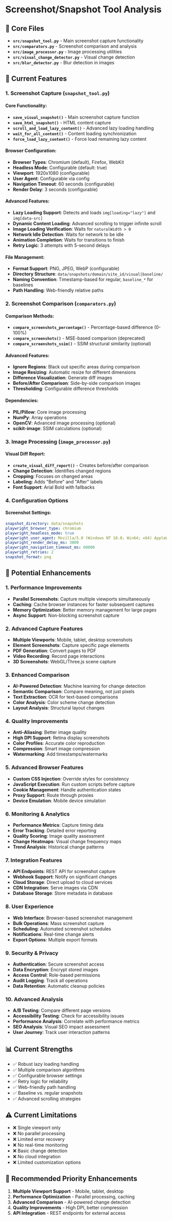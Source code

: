 # Screenshot/Snapshot Tool Analysis

## 📁 **Core Files**
- **`src/snapshot_tool.py`** - Main screenshot capture functionality
- **`src/comparators.py`** - Screenshot comparison and analysis
- **`src/image_processor.py`** - Image processing utilities
- **`src/visual_change_detector.py`** - Visual change detection
- **`src/blur_detector.py`** - Blur detection in images

## 🔧 **Current Features**

### **1. Screenshot Capture (`snapshot_tool.py`)**

#### **Core Functionality:**
- **`save_visual_snapshot()`** - Main screenshot capture function
- **`save_html_snapshot()`** - HTML content capture
- **`scroll_and_load_lazy_content()`** - Advanced lazy loading handling
- **`wait_for_all_content()`** - Content loading synchronization
- **`force_load_lazy_content()`** - Force load remaining lazy content

#### **Browser Configuration:**
- **Browser Types**: Chromium (default), Firefox, WebKit
- **Headless Mode**: Configurable (default: true)
- **Viewport**: 1920x1080 (configurable)
- **User Agent**: Configurable via config
- **Navigation Timeout**: 60 seconds (configurable)
- **Render Delay**: 3 seconds (configurable)

#### **Advanced Features:**
- **Lazy Loading Support**: Detects and loads `img[loading="lazy"]` and `img[data-src]`
- **Dynamic Content Loading**: Advanced scrolling to trigger infinite scroll
- **Image Loading Verification**: Waits for `naturalWidth > 0`
- **Network Idle Detection**: Waits for network to be idle
- **Animation Completion**: Waits for transitions to finish
- **Retry Logic**: 3 attempts with 5-second delays

#### **File Management:**
- **Format Support**: PNG, JPEG, WebP (configurable)
- **Directory Structure**: `data/snapshots/domain/site_id/visual|baseline/`
- **Naming Convention**: Timestamp-based for regular, `baseline_*` for baselines
- **Path Handling**: Web-friendly relative paths

### **2. Screenshot Comparison (`comparators.py`)**

#### **Comparison Methods:**
- **`compare_screenshots_percentage()`** - Percentage-based difference (0-100%)
- **`compare_screenshots()`** - MSE-based comparison (deprecated)
- **`compare_screenshots_ssim()`** - SSIM structural similarity (optional)

#### **Advanced Features:**
- **Ignore Regions**: Black out specific areas during comparison
- **Image Resizing**: Automatic resize for different dimensions
- **Difference Visualization**: Generate diff images
- **Before/After Comparison**: Side-by-side comparison images
- **Thresholding**: Configurable difference thresholds

#### **Dependencies:**
- **PIL/Pillow**: Core image processing
- **NumPy**: Array operations
- **OpenCV**: Advanced image processing (optional)
- **scikit-image**: SSIM calculations (optional)

### **3. Image Processing (`image_processor.py`)**

#### **Visual Diff Report:**
- **`create_visual_diff_report()`** - Creates before/after comparison
- **Change Detection**: Identifies changed regions
- **Cropping**: Focuses on changed areas
- **Labeling**: Adds "Before" and "After" labels
- **Font Support**: Arial Bold with fallbacks

### **4. Configuration Options**

#### **Screenshot Settings:**
```yaml
snapshot_directory: data/snapshots
playwright_browser_type: chromium
playwright_headless_mode: true
playwright_user_agent: Mozilla/5.0 (Windows NT 10.0; Win64; x64) AppleWebKit/537.36
playwright_render_delay_ms: 3000
playwright_navigation_timeout_ms: 60000
playwright_retries: 2
snapshot_format: png
```

## 🚀 **Potential Enhancements**

### **1. Performance Improvements**
- **Parallel Screenshots**: Capture multiple viewports simultaneously
- **Caching**: Cache browser instances for faster subsequent captures
- **Memory Optimization**: Better memory management for large pages
- **Async Support**: Non-blocking screenshot capture

### **2. Advanced Capture Features**
- **Multiple Viewports**: Mobile, tablet, desktop screenshots
- **Element Screenshots**: Capture specific page elements
- **PDF Generation**: Convert pages to PDF
- **Video Recording**: Record page interactions
- **3D Screenshots**: WebGL/Three.js scene capture

### **3. Enhanced Comparison**
- **AI-Powered Detection**: Machine learning for change detection
- **Semantic Comparison**: Compare meaning, not just pixels
- **Text Extraction**: OCR for text-based comparisons
- **Color Analysis**: Color scheme change detection
- **Layout Analysis**: Structural layout changes

### **4. Quality Improvements**
- **Anti-Aliasing**: Better image quality
- **High DPI Support**: Retina display screenshots
- **Color Profiles**: Accurate color reproduction
- **Compression**: Smart image compression
- **Watermarking**: Add timestamps/watermarks

### **5. Advanced Browser Features**
- **Custom CSS Injection**: Override styles for consistency
- **JavaScript Execution**: Run custom scripts before capture
- **Cookie Management**: Handle authentication states
- **Proxy Support**: Route through proxies
- **Device Emulation**: Mobile device simulation

### **6. Monitoring & Analytics**
- **Performance Metrics**: Capture timing data
- **Error Tracking**: Detailed error reporting
- **Quality Scoring**: Image quality assessment
- **Change Heatmaps**: Visual change frequency maps
- **Trend Analysis**: Historical change patterns

### **7. Integration Features**
- **API Endpoints**: REST API for screenshot capture
- **Webhook Support**: Notify on significant changes
- **Cloud Storage**: Direct upload to cloud services
- **CDN Integration**: Serve images via CDN
- **Database Storage**: Store metadata in database

### **8. User Experience**
- **Web Interface**: Browser-based screenshot management
- **Bulk Operations**: Mass screenshot capture
- **Scheduling**: Automated screenshot schedules
- **Notifications**: Real-time change alerts
- **Export Options**: Multiple export formats

### **9. Security & Privacy**
- **Authentication**: Secure screenshot access
- **Data Encryption**: Encrypt stored images
- **Access Control**: Role-based permissions
- **Audit Logging**: Track all operations
- **Data Retention**: Automatic cleanup policies

### **10. Advanced Analysis**
- **A/B Testing**: Compare different page versions
- **Accessibility Testing**: Check for accessibility issues
- **Performance Analysis**: Correlate with performance metrics
- **SEO Analysis**: Visual SEO impact assessment
- **User Journey**: Track user interaction patterns

## 📊 **Current Strengths**
- ✅ Robust lazy loading handling
- ✅ Multiple comparison algorithms
- ✅ Configurable browser settings
- ✅ Retry logic for reliability
- ✅ Web-friendly path handling
- ✅ Baseline vs. regular snapshots
- ✅ Advanced scrolling strategies

## ⚠️ **Current Limitations**
- ❌ Single viewport only
- ❌ No parallel processing
- ❌ Limited error recovery
- ❌ No real-time monitoring
- ❌ Basic change detection
- ❌ No cloud integration
- ❌ Limited customization options

## 🎯 **Recommended Priority Enhancements**
1. **Multiple Viewport Support** - Mobile, tablet, desktop
2. **Performance Optimization** - Parallel processing, caching
3. **Advanced Comparison** - AI-powered change detection
4. **Quality Improvements** - High DPI, better compression
5. **API Integration** - REST endpoints for external access
